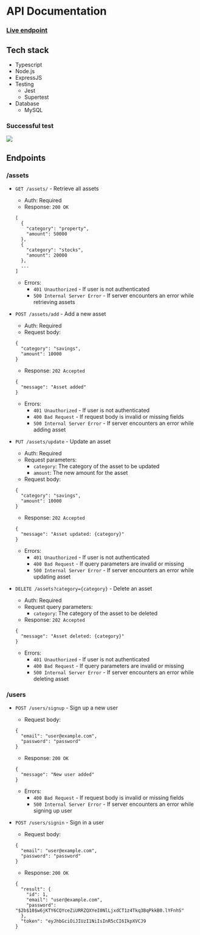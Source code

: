 # API Documentation 
### [Live endpoint](https://typescript-express-api.vercel.app/)
## Tech stack
* Typescript
* Node.js
* ExpressJS
* Testing
  * Jest
  * Supertest
* Database
  * MySQL

### Successful test

![](https://user-images.githubusercontent.com/77540672/236679275-2567521a-66c1-4403-8437-d529d004476c.png)


## Endpoints
### /assets
* `GET /assets/` - Retrieve all assets
  * Auth: Required
  * Response: `200 OK`
  ```
  [
    {
      "category": "property",
      "amount": 50000
    },
    {
      "category": "stocks",
      "amount": 20000
    },
    ...
  ]
  ```
  * Errors: 
    * `401 Unauthorized` - If user is not authenticated
    * `500 Internal Server Error` - If server encounters an error while retrieving assets

* `POST /assets/add` - Add a new asset
  * Auth: Required
  * Request body:
  ```
  {
    "category": "savings",
    "amount": 10000
  }
  ```
  * Response: `202 Accepted`
  ```
  {
    "message": "Asset added"
  }
  ```
  * Errors:
    * `401 Unauthorized` - If user is not authenticated
    * `400 Bad Request` - If request body is invalid or missing fields
    * `500 Internal Server Error` - If server encounters an error while adding asset

* `PUT /assets/update` - Update an asset
  * Auth: Required
  * Request parameters:
    * `category`: The category of the asset to be updated
    * `amount`: The new amount for the asset
  * Request body:
  ```
  {
    "category": "savings",
    "amount": 10000
  }
  ```
  * Response: `202 Accepted`
  ```
  {
    "message": "Asset updated: {category}"
  }
  ```
  * Errors:
    * `401 Unauthorized` - If user is not authenticated
    * `400 Bad Request` - If query parameters are invalid or missing
    * `500 Internal Server Error` - If server encounters an error while updating asset

* `DELETE /assets?category={category}` - Delete an asset
  * Auth: Required
  * Request query parameters:
    * `category`: The category of the asset to be deleted
  * Response: `202 Accepted`
  ```
  {
    "message": "Asset deleted: {category}"
  }
  ```
  * Errors:
    * `401 Unauthorized` - If user is not authenticated
    * `400 Bad Request` - If query parameters are invalid or missing
    * `500 Internal Server Error` - If server encounters an error while deleting asset

### /users
* `POST /users/signup` - Sign up a new user
  * Request body:
  ```
  {
    "email": "user@example.com",
    "password": "password"
  }
  ```
  * Response: `200 OK`
  ```
  {
    "message": "New user added"
  }
  ```
  * Errors:
    * `400 Bad Request` - If request body is invalid or missing fields
    * `500 Internal Server Error` - If server encounters an error while signing up user

* `POST /users/signin` - Sign in a user
  * Request body:
  ```
  {
    "email": "user@example.com",
    "password": "password"
  }
  ```
  * Response: `200 OK`
  ```
  {
    "result": {
      "id": 1,
      "email": "user@example.com",
      "password": "$2b$10$w6jKTY6CQYceZiURRZQXYeI0NlLjxdCT1z4Tkq3BqPkkB0.lYFnhS"
    },
    "token": "eyJhbGciOiJIUzI1NiIsInR5cCI6IkpXVCJ9
  }